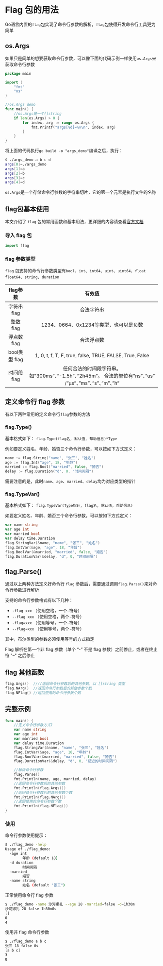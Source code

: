 # Flag 包的用法

Go语言内置的`flag`包实现了命令行参数的解析，`flag`包使得开发命令行工具更为简单

## os.Args

如果只是简单的想要获取命令行参数，可以像下面的代码示例一样使用`os.Args`来获取命令行参数

```go
package main

import (
	"fmt"
	"os"
)

//os.Args demo
func main() {
	//os.Args是一个[]string
	if len(os.Args) > 0 {
		for index, arg := range os.Args {
			fmt.Printf("args[%d]=%v\n", index, arg)
		}
	}
}
```

将上面的代码执行`go build -o "args_demo"`编译之后，执行：

```bash
$ ./args_demo a b c d
args[0]=./args_demo
args[1]=a
args[2]=b
args[3]=c
args[4]=d
```

`os.Args`是一个存储命令行参数的字符串切片，它的第一个元素是执行文件的名称

## flag包基本使用

本文介绍了 `flag` 包的常用函数和基本用法，更详细的内容请查看[官方文档](https://studygolang.com/pkgdoc)

### 导入 flag 包

```go
import flag
```

### flag 参数类型

`flag` 包支持的命令行参数类型有`bool`、`int`、`int64`、`uint`、`uint64`、`float` `float64`、`string`、`duration`

|   flag参数    |                            有效值                            |
| :-----------: | :----------------------------------------------------------: |
|  字符串 flag  |                          合法字符串                          |
|   整数 flag   |            1234、0664、0x1234等类型，也可以是负数            |
|  浮点数 flag  |                          合法浮点数                          |
| bool类型 flag |   1, 0, t, f, T, F, true, false, TRUE, FALSE, True, False    |
|  时间段 flag  | 任何合法的时间段字符串。如”300ms”、”-1.5h”、”2h45m”。 合法的单位有”ns”、”us” /“µs”、”ms”、”s”、”m”、”h” |

## 定义命令行 flag 参数

有以下两种常用的定义命令行`flag`参数的方法

### flag.Type()

基本格式如下：
`flag.Type(flag名, 默认值, 帮助信息)*Type` 

例如要定义姓名、年龄、婚否三个命令行参数，可以按如下方式定义：

```go
name := flag.String("name", "张三", "姓名")
age := flag.Int("age", 18, "年龄")
married := flag.Bool("married", false, "婚否")
delay := flag.Duration("d", 0, "时间间隔")
```

需要注意的是，此时`name`、`age`、`married`、`delay`均为对应类型的指针

### flag.TypeVar()

基本格式如下： `flag.TypeVar(Type指针, flag名, 默认值, 帮助信息)` 

如要定义姓名、年龄、婚否三个命令行参数，可以按如下方式定义：

```go
var name string
var age int
var married bool
var delay time.Duration
flag.StringVar(&name, "name", "张三", "姓名")
flag.IntVar(&age, "age", 18, "年龄")
flag.BoolVar(&married, "married", false, "婚否")
flag.DurationVar(&delay, "d", 0, "时间间隔")
```

## flag.Parse()

通过以上两种方法定义好命令行 `flag` 参数后，需要通过调用`flag.Parse()`来对命令行参数进行解析

支持的命令行参数格式有以下几种：

- `-flag xxx` （使用空格，一个`-`符号）
- `--flag xxx` （使用空格，两个`-`符号）
- `-flag=xxx` （使用等号，一个`-`符号）
- `--flag=xxx` （使用等号，两个`-`符号）

其中，布尔类型的参数必须使用等号的方式指定

Flag 解析在第一个非 flag 参数（单个 “-” 不是 flag 参数）之前停止，或者在终止符 "–" 之后停止

## flag 其他函数

```go
flag.Args()  ////返回命令行参数后的其他参数，以 []string 类型
flag.NArg()  //返回命令行参数后的其他参数个数
flag.NFlag() //返回使用的命令行参数个数
```

## 完整示例

```go
func main() {
	//定义命令行参数方式1
	var name string
	var age int
	var married bool
	var delay time.Duration
	flag.StringVar(&name, "name", "张三", "姓名")
	flag.IntVar(&age, "age", 18, "年龄")
	flag.BoolVar(&married, "married", false, "婚否")
	flag.DurationVar(&delay, "d", 0, "延迟的时间间隔")

	//解析命令行参数
	flag.Parse()
	fmt.Println(name, age, married, delay)
	//返回命令行参数后的其他参数
	fmt.Println(flag.Args())
	//返回命令行参数后的其他参数个数
	fmt.Println(flag.NArg())
	//返回使用的命令行参数个数
	fmt.Println(flag.NFlag())
}
```

### 使用

命令行参数使用提示：

```bash
$ ./flag_demo -help
Usage of ./flag_demo:
  -age int
        年龄 (default 18)
  -d duration
        时间间隔
  -married
        婚否
  -name string
        姓名 (default "张三")
```

正常使用命令行 flag 参数

```bash
$ ./flag_demo -name 沙河娜扎 --age 28 -married=false -d=1h30m
沙河娜扎 28 false 1h30m0s
[]
0
4
```

使用非 flag 命令行参数

```bash
$ ./flag_demo a b c
张三 18 false 0s
[a b c]
3
0
```